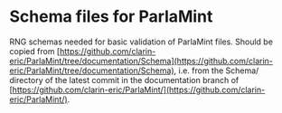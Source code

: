 # Schema files for ParlaMint

RNG schemas needed for basic validation of ParlaMint files.
Should be copied from
[https://github.com/clarin-eric/ParlaMint/tree/documentation/Schema](https://github.com/clarin-eric/ParlaMint/tree/documentation/Schema), i.e. from the 
Schema/ directory of the latest commit in the documentation branch of
[https://github.com/clarin-eric/ParlaMint/](https://github.com/clarin-eric/ParlaMint/).
